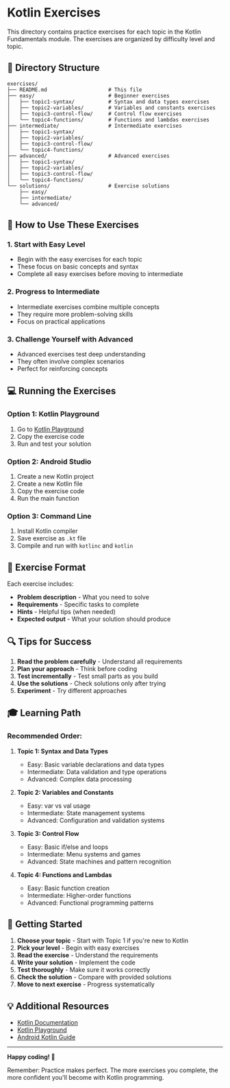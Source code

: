 # Kotlin Exercises

This directory contains practice exercises for each topic in the Kotlin Fundamentals module. The exercises are organized by difficulty level and topic.

## 📁 Directory Structure

```
exercises/
├── README.md                    # This file
├── easy/                        # Beginner exercises
│   ├── topic1-syntax/           # Syntax and data types exercises
│   ├── topic2-variables/        # Variables and constants exercises
│   ├── topic3-control-flow/     # Control flow exercises
│   └── topic4-functions/        # Functions and lambdas exercises
├── intermediate/                # Intermediate exercises
│   ├── topic1-syntax/
│   ├── topic2-variables/
│   ├── topic3-control-flow/
│   └── topic4-functions/
├── advanced/                    # Advanced exercises
│   ├── topic1-syntax/
│   ├── topic2-variables/
│   ├── topic3-control-flow/
│   └── topic4-functions/
└── solutions/                   # Exercise solutions
    ├── easy/
    ├── intermediate/
    └── advanced/
```

## 🎯 How to Use These Exercises

### 1. **Start with Easy Level**
   - Begin with the easy exercises for each topic
   - These focus on basic concepts and syntax
   - Complete all easy exercises before moving to intermediate

### 2. **Progress to Intermediate**
   - Intermediate exercises combine multiple concepts
   - They require more problem-solving skills
   - Focus on practical applications

### 3. **Challenge Yourself with Advanced**
   - Advanced exercises test deep understanding
   - They often involve complex scenarios
   - Perfect for reinforcing concepts

## 💻 Running the Exercises

### Option 1: Kotlin Playground
1. Go to [Kotlin Playground](https://play.kotlinlang.org/)
2. Copy the exercise code
3. Run and test your solution

### Option 2: Android Studio
1. Create a new Kotlin project
2. Create a new Kotlin file
3. Copy the exercise code
4. Run the main function

### Option 3: Command Line
1. Install Kotlin compiler
2. Save exercise as `.kt` file
3. Compile and run with `kotlinc` and `kotlin`

## 📝 Exercise Format

Each exercise includes:
- **Problem description** - What you need to solve
- **Requirements** - Specific tasks to complete
- **Hints** - Helpful tips (when needed)
- **Expected output** - What your solution should produce

## 🔍 Tips for Success

1. **Read the problem carefully** - Understand all requirements
2. **Plan your approach** - Think before coding
3. **Test incrementally** - Test small parts as you build
4. **Use the solutions** - Check solutions only after trying
5. **Experiment** - Try different approaches

## 🎓 Learning Path

### Recommended Order:
1. **Topic 1: Syntax and Data Types**
   - Easy: Basic variable declarations and data types
   - Intermediate: Data validation and type operations
   - Advanced: Complex data processing

2. **Topic 2: Variables and Constants**
   - Easy: var vs val usage
   - Intermediate: State management systems
   - Advanced: Configuration and validation systems

3. **Topic 3: Control Flow**
   - Easy: Basic if/else and loops
   - Intermediate: Menu systems and games
   - Advanced: State machines and pattern recognition

4. **Topic 4: Functions and Lambdas**
   - Easy: Basic function creation
   - Intermediate: Higher-order functions
   - Advanced: Functional programming patterns

## 🚀 Getting Started

1. **Choose your topic** - Start with Topic 1 if you're new to Kotlin
2. **Pick your level** - Begin with easy exercises
3. **Read the exercise** - Understand the requirements
4. **Write your solution** - Implement the code
5. **Test thoroughly** - Make sure it works correctly
6. **Check the solution** - Compare with provided solutions
7. **Move to next exercise** - Progress systematically

## 💡 Additional Resources

- [Kotlin Documentation](https://kotlinlang.org/docs/home.html)
- [Kotlin Playground](https://play.kotlinlang.org/)
- [Android Kotlin Guide](https://developer.android.com/kotlin)

---

**Happy coding! 🎉**

Remember: Practice makes perfect. The more exercises you complete, the more confident you'll become with Kotlin programming.
